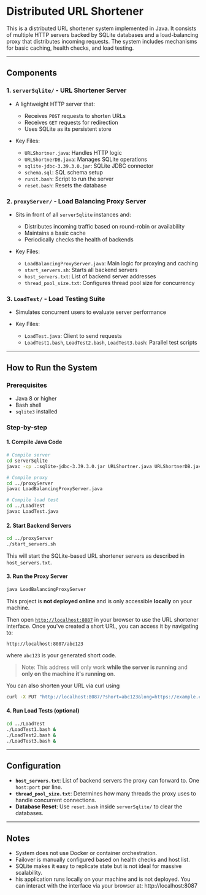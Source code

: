 # Distributed URL Shortener

This is a distributed URL shortener system implemented in Java. It consists of multiple HTTP servers backed by SQLite databases and a load-balancing proxy that distributes incoming requests. The system includes mechanisms for basic caching, health checks, and load testing.

---

## Components

### 1. `serverSqlite/` - URL Shortener Server

* A lightweight HTTP server that:

  * Receives `POST` requests to shorten URLs
  * Receives `GET` requests for redirection
  * Uses SQLite as its persistent store
* Key Files:

  * `URLShortner.java`: Handles HTTP logic
  * `URLShortnerDB.java`: Manages SQLite operations
  * `sqlite-jdbc-3.39.3.0.jar`: SQLite JDBC connector
  * `schema.sql`: SQL schema setup
  * `runit.bash`: Script to run the server
  * `reset.bash`: Resets the database

### 2. `proxyServer/` - Load Balancing Proxy Server

* Sits in front of all `serverSqlite` instances and:

  * Distributes incoming traffic based on round-robin or availability
  * Maintains a basic cache
  * Periodically checks the health of backends
* Key Files:

  * `LoadBalancingProxyServer.java`: Main logic for proxying and caching
  * `start_servers.sh`: Starts all backend servers
  * `host_servers.txt`: List of backend server addresses
  * `thread_pool_size.txt`: Configures thread pool size for concurrency

### 3. `LoadTest/` - Load Testing Suite

* Simulates concurrent users to evaluate server performance
* Key Files:

  * `LoadTest.java`: Client to send requests
  * `LoadTest1.bash`, `LoadTest2.bash`, `LoadTest3.bash`: Parallel test scripts

---

## How to Run the System

### Prerequisites

* Java 8 or higher
* Bash shell
* `sqlite3` installed

### Step-by-step

#### 1. Compile Java Code

```bash
# Compile server
cd serverSqlite
javac -cp .:sqlite-jdbc-3.39.3.0.jar URLShortner.java URLShortnerDB.java

# Compile proxy
cd ../proxyServer
javac LoadBalancingProxyServer.java

# Compile load test
cd ../LoadTest
javac LoadTest.java
```

#### 2. Start Backend Servers

```bash
cd ../proxyServer
./start_servers.sh
```

This will start the SQLite-based URL shortener servers as described in `host_servers.txt`.

#### 3. Run the Proxy Server

```bash
java LoadBalancingProxyServer
```

This project is **not deployed online** and is only accessible **locally** on your machine.

Then open [`http://localhost:8087`](http://localhost:8087) in your browser to use the URL shortener interface.
Once you've created a short URL, you can access it by navigating to:

```
http://localhost:8087/abc123
```

where `abc123` is your generated short code.

> Note: This address will only work **while the server is running** and **only on the machine it's running on**.

You can also shorten your URL via curl using 
```bash
curl -X PUT "http://localhost:8087/?short=abc123&long=https://example.com"
```

#### 4. Run Load Tests (optional)

```bash
cd ../LoadTest
./LoadTest1.bash &
./LoadTest2.bash &
./LoadTest3.bash &
```

---

## Configuration

* **`host_servers.txt`**: List of backend servers the proxy can forward to. One `host:port` per line.
* **`thread_pool_size.txt`**: Determines how many threads the proxy uses to handle concurrent connections.
* **Database Reset**: Use `reset.bash` inside `serverSqlite/` to clear the databases.

---

## Notes

* System does not use Docker or container orchestration.
* Failover is manually configured based on health checks and host list.
* SQLite makes it easy to replicate state but is not ideal for massive scalability.
* his application runs locally on your machine and is not deployed. You can interact with the interface via your browser at: http://localhost:8087
